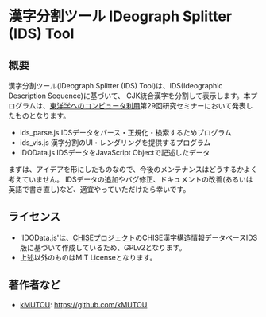 漢字分割ツール IDeograph Splitter (IDS) Tool
=======

概要
-----
漢字分割ツール(IDeograph Splitter (IDS) Tool)は、IDS(Ideographic Description Sequence)に基づいて、
CJK統合漢字を分割して表示します。本プログラムは、[東洋学へのコンピュータ利用][東洋学へのコンピュータ利用]第29回研究セミナーにおいて発表したものとなります。

* ids\_parse.js IDSデータをパース・正規化・検索するためプログラム
* ids\_vis.js  漢字分割のUI・レンダリングを提供するプログラム
* IDOData.js  IDSデータをJavaScript Objectで記述したデータ

まずは、アイデアを形にしたものなので、今後のメンテナンスはどうするかよく考えていません。
IDSデータの追加やバグ修正、ドキュメントの改善(あるいは英語で書き直し)など、適宜やっていただけたら幸いです。


ライセンス
-----
* 'IDOData.js'は、[CHISEプロジェクト][CHISE]のCHISE漢字構造情報データベースIDS版に基づいて作成しているため、GPLv2となります。
* 上述以外のものはMIT Licenseとなります。


著作者など
-----
* [kMUTOU][kMUTOU]: https://github.com/kMUTOU


[東洋学へのコンピュータ利用]: http://kanji.zinbun.kyoto-u.ac.jp/seminars/oricom/index.html
[CHISE]: http://chise.org
[kMUTOU]: https://github.com/kMUTOU


